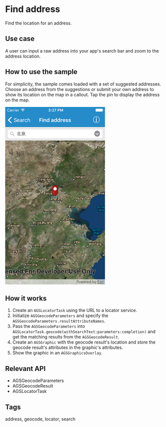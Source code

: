 # Find address

Find the location for an address.

## Use case

A user can input a raw address into your app's search bar and zoom to the address location.

## How to use the sample

For simplicity, the sample comes loaded with a set of suggested addresses. Choose an address from the suggestions or submit your own address to show its location on the map in a callout. Tap the pin to display the address on the map.

![Find address sample](find-address.png)

## How it works

1. Create an `AGSLocatorTask` using the URL to a locator service.
2. Initialize `AGSGeocodeParameters` and specify the `AGSGeocodeParameters.resultAttributeNames`.
3. Pass the `AGSGeocodeParameters` into `AGSLocatorTask.geocode(withSearchText:parameters:completion)` and get the matching results from the `AGSGeocodeResult`.
4. Create an `AGSGraphic` with the geocode result's location and store the geocode result's attributes in the graphic's attributes.
5. Show the graphic in an `AGSGraphicsOverlay`.

## Relevant API

* AGSGeocodeParameters
* AGSGeocodeResult
* AGSLocatorTask

## Tags

address, geocode, locator, search
